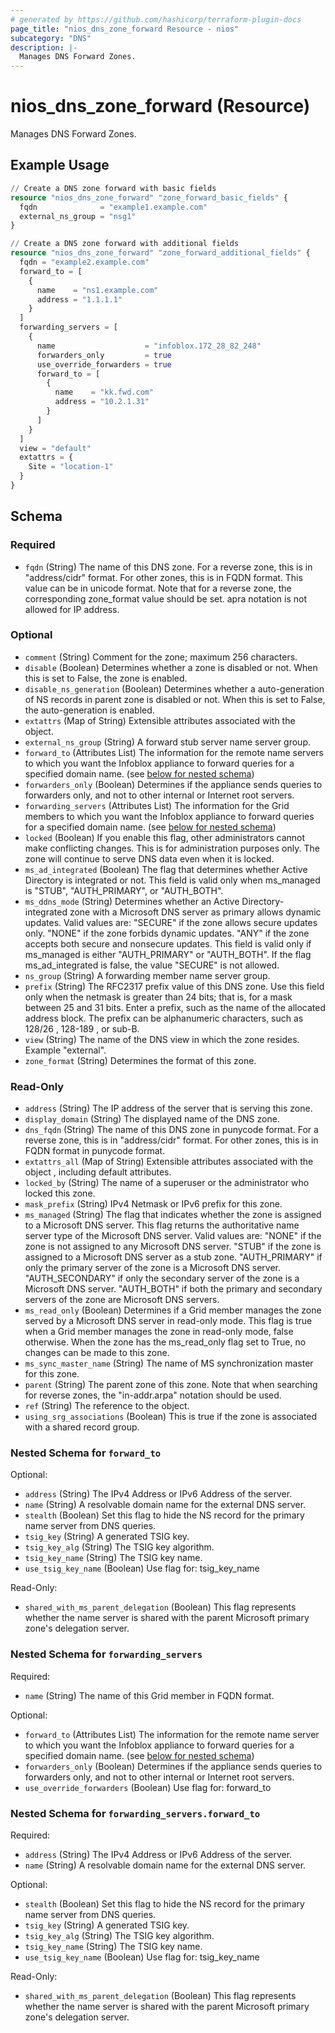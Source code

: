 ```yaml
---
# generated by https://github.com/hashicorp/terraform-plugin-docs
page_title: "nios_dns_zone_forward Resource - nios"
subcategory: "DNS"
description: |-
  Manages DNS Forward Zones.
---
```


# nios_dns_zone_forward (Resource)

Manages DNS Forward Zones.

## Example Usage

```terraform
// Create a DNS zone forward with basic fields
resource "nios_dns_zone_forward" "zone_forward_basic_fields" {
  fqdn              = "example1.example.com"
  external_ns_group = "nsg1"
}

// Create a DNS zone forward with additional fields
resource "nios_dns_zone_forward" "zone_forward_additional_fields" {
  fqdn = "example2.example.com"
  forward_to = [
    {
      name    = "ns1.example.com"
      address = "1.1.1.1"
    }
  ]
  forwarding_servers = [
    {
      name                    = "infoblox.172_28_82_248"
      forwarders_only         = true
      use_override_forwarders = true
      forward_to = [
        {
          name    = "kk.fwd.com"
          address = "10.2.1.31"
        }
      ]
    }
  ]
  view = "default"
  extattrs = {
    Site = "location-1"
  }
}
```

<!-- schema generated by tfplugindocs -->
## Schema

### Required

- `fqdn` (String) The name of this DNS zone. For a reverse zone, this is in "address/cidr" format. For other zones, this is in FQDN format. This value can be in unicode format. Note that for a reverse zone, the corresponding zone_format value should be set. apra notation is not allowed for IP address.

### Optional

- `comment` (String) Comment for the zone; maximum 256 characters.
- `disable` (Boolean) Determines whether a zone is disabled or not. When this is set to False, the zone is enabled.
- `disable_ns_generation` (Boolean) Determines whether a auto-generation of NS records in parent zone is disabled or not. When this is set to False, the auto-generation is enabled.
- `extattrs` (Map of String) Extensible attributes associated with the object.
- `external_ns_group` (String) A forward stub server name server group.
- `forward_to` (Attributes List) The information for the remote name servers to which you want the Infoblox appliance to forward queries for a specified domain name. (see [below for nested schema](#nestedatt--forward_to))
- `forwarders_only` (Boolean) Determines if the appliance sends queries to forwarders only, and not to other internal or Internet root servers.
- `forwarding_servers` (Attributes List) The information for the Grid members to which you want the Infoblox appliance to forward queries for a specified domain name. (see [below for nested schema](#nestedatt--forwarding_servers))
- `locked` (Boolean) If you enable this flag, other administrators cannot make conflicting changes. This is for administration purposes only. The zone will continue to serve DNS data even when it is locked.
- `ms_ad_integrated` (Boolean) The flag that determines whether Active Directory is integrated or not. This field is valid only when ms_managed is "STUB", "AUTH_PRIMARY", or "AUTH_BOTH".
- `ms_ddns_mode` (String) Determines whether an Active Directory-integrated zone with a Microsoft DNS server as primary allows dynamic updates. Valid values are: "SECURE" if the zone allows secure updates only. "NONE" if the zone forbids dynamic updates. "ANY" if the zone accepts both secure and nonsecure updates. This field is valid only if ms_managed is either "AUTH_PRIMARY" or "AUTH_BOTH". If the flag ms_ad_integrated is false, the value "SECURE" is not allowed.
- `ns_group` (String) A forwarding member name server group.
- `prefix` (String) The RFC2317 prefix value of this DNS zone. Use this field only when the netmask is greater than 24 bits; that is, for a mask between 25 and 31 bits. Enter a prefix, such as the name of the allocated address block. The prefix can be alphanumeric characters, such as 128/26 , 128-189 , or sub-B.
- `view` (String) The name of the DNS view in which the zone resides. Example "external".
- `zone_format` (String) Determines the format of this zone.

### Read-Only

- `address` (String) The IP address of the server that is serving this zone.
- `display_domain` (String) The displayed name of the DNS zone.
- `dns_fqdn` (String) The name of this DNS zone in punycode format. For a reverse zone, this is in "address/cidr" format. For other zones, this is in FQDN format in punycode format.
- `extattrs_all` (Map of String) Extensible attributes associated with the object , including default attributes.
- `locked_by` (String) The name of a superuser or the administrator who locked this zone.
- `mask_prefix` (String) IPv4 Netmask or IPv6 prefix for this zone.
- `ms_managed` (String) The flag that indicates whether the zone is assigned to a Microsoft DNS server. This flag returns the authoritative name server type of the Microsoft DNS server. Valid values are: "NONE" if the zone is not assigned to any Microsoft DNS server. "STUB" if the zone is assigned to a Microsoft DNS server as a stub zone. "AUTH_PRIMARY" if only the primary server of the zone is a Microsoft DNS server. "AUTH_SECONDARY" if only the secondary server of the zone is a Microsoft DNS server. "AUTH_BOTH" if both the primary and secondary servers of the zone are Microsoft DNS servers.
- `ms_read_only` (Boolean) Determines if a Grid member manages the zone served by a Microsoft DNS server in read-only mode. This flag is true when a Grid member manages the zone in read-only mode, false otherwise. When the zone has the ms_read_only flag set to True, no changes can be made to this zone.
- `ms_sync_master_name` (String) The name of MS synchronization master for this zone.
- `parent` (String) The parent zone of this zone. Note that when searching for reverse zones, the "in-addr.arpa" notation should be used.
- `ref` (String) The reference to the object.
- `using_srg_associations` (Boolean) This is true if the zone is associated with a shared record group.

<a id="nestedatt--forward_to"></a>
### Nested Schema for `forward_to`

Optional:

- `address` (String) The IPv4 Address or IPv6 Address of the server.
- `name` (String) A resolvable domain name for the external DNS server.
- `stealth` (Boolean) Set this flag to hide the NS record for the primary name server from DNS queries.
- `tsig_key` (String) A generated TSIG key.
- `tsig_key_alg` (String) The TSIG key algorithm.
- `tsig_key_name` (String) The TSIG key name.
- `use_tsig_key_name` (Boolean) Use flag for: tsig_key_name

Read-Only:

- `shared_with_ms_parent_delegation` (Boolean) This flag represents whether the name server is shared with the parent Microsoft primary zone's delegation server.


<a id="nestedatt--forwarding_servers"></a>
### Nested Schema for `forwarding_servers`

Required:

- `name` (String) The name of this Grid member in FQDN format.

Optional:

- `forward_to` (Attributes List) The information for the remote name server to which you want the Infoblox appliance to forward queries for a specified domain name. (see [below for nested schema](#nestedatt--forwarding_servers--forward_to))
- `forwarders_only` (Boolean) Determines if the appliance sends queries to forwarders only, and not to other internal or Internet root servers.
- `use_override_forwarders` (Boolean) Use flag for: forward_to

<a id="nestedatt--forwarding_servers--forward_to"></a>
### Nested Schema for `forwarding_servers.forward_to`

Required:

- `address` (String) The IPv4 Address or IPv6 Address of the server.
- `name` (String) A resolvable domain name for the external DNS server.

Optional:

- `stealth` (Boolean) Set this flag to hide the NS record for the primary name server from DNS queries.
- `tsig_key` (String) A generated TSIG key.
- `tsig_key_alg` (String) The TSIG key algorithm.
- `tsig_key_name` (String) The TSIG key name.
- `use_tsig_key_name` (Boolean) Use flag for: tsig_key_name

Read-Only:

- `shared_with_ms_parent_delegation` (Boolean) This flag represents whether the name server is shared with the parent Microsoft primary zone's delegation server.
